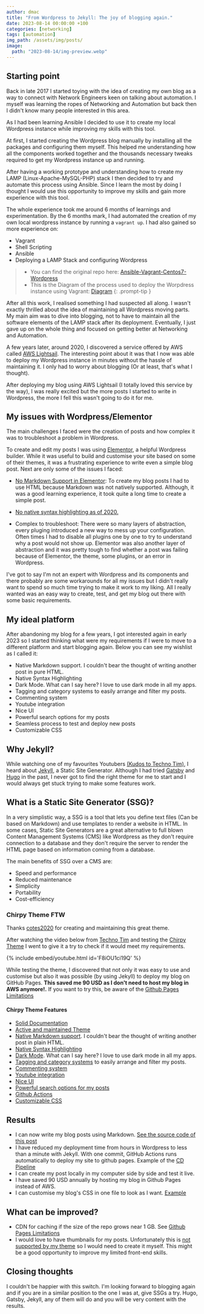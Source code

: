 ```yaml
---
author: dmac
title: "From Wordpress to Jekyll: The joy of blogging again."
date: 2023-08-14 00:00:00 +100
categories: [networking]
tags: [automation]
img_path: /assets/img/posts/
image: 
  path: "2023-08-14/img-preview.webp"
---
```


## Starting point

Back in late 2017 I started toying with the idea of creating my own blog as a way to connect with Network Engineers keen on talking about automation. I myself was learning the ropes of Networking and Automation but back then I didn't know many people interested in this area.

As I had been learning Ansible I decided to use it to create my local Wordpress instance while improving my skills with this tool.

At first, I started creating the Wordpress blog manually by installing all the packages and configuring them myself. This helped me understanding how all the components worked together and the thousands necessary tweaks required to get my Wordpress instance up and running.

After having a working prototype and understanding how to create my LAMP (Linux-Apache-MySQL-PHP) stack I then decided to try and automate this process using Ansible. Since I learn the most by doing I thought I would use this opportunity to improve my skills and gain more experience with this tool.

The whole experience took me around 6 months of learnings and experimentation. By the 6 months mark, I had automated the creation of my own local wordpress instance by running a `vagrant up`. I had also gained so more experience on:

- Vagrant
- Shell Scripting
- Ansible
- Deploying a LAMP Stack and configuring Wordpress

> - You can find the original repo here: [Ansible-Vagrant-Centos7-Wordpress](https://github.com/danielmacuare/Centos7_WP)  
> - This is the Diagram of the process used to deploy the Worpdress instance using Vagrant: [Diagram](https://github.com/danielmacuare/Centos7_WP/blob/master/shared/ansible/Wordpress_ansible.pdf)
{: .prompt-tip }

After all this work, I realised something I had suspected all along. I wasn't exactly thrilled about the idea of maintaining all Wordpress moving parts. My main aim was to dive into blogging, not to have to maintain all the software elements of the LAMP stack after its deployment. Eventually, I just gave up on the whole thing and focused on getting better at Networking and Automation.

A few years later, around 2020, I discovered a service offered by AWS called [AWS Lightsail](https://aws.amazon.com/lightsail/projects/wordpress/). The interesting point about it was that I now was able to deploy my Wordpress instance in minutes without the hassle of maintaining it. I only had to worry about blogging (Or at least, that's what I thought).

After deploying my blog using AWS Lightsail (I totally loved this service by the way), I was really excited but the more posts I started to write in Wordpress, the more I fell this wasn't going to do it for me.

## My issues with Wordpress/Elementor

The main challenges I faced were the creation of posts and how complex it was to troubleshoot a problem in Wordpress.

To create and edit my posts I was using [Elementor](https://elementor.com/), a helpful Wordpress builder. While it was useful to build and customise your site based on some of their themes, it was a frustrating experience to write even a simple blog post. Next are only some of the issues I faced:

- [No Markdown Support in Elementor](https://github.com/elementor/elementor/issues/6282): To create my blog posts I had to use HTML because Markdown was not natively supported. Although, it was a good learning experience, it took quite a long time to create a simple post.

- [No native syntax highlighting as of 2020.](https://github.com/elementor/elementor/issues/5815#issuecomment-687565427)

- Complex to troubleshoot: There were so many layers of abstraction, every pluging introduced a new way to mess up your configuration. Often times I had to disable all plugins one by one to try to understand why a post would not show up. Elementor was also another layer of abstraction and it was pretty tough to find whether a post was failing because of Elementor, the theme, some plugins, or an error in Wordpress.

I've got to say I'm not an expert with Wordpress and its components and there probably are some workarounds for all my issues but I didn't really want to spend so much time trying to make it work to my liking. All I really wanted was an easy way to create, test, and get my blog out there with some basic requirements.

## My ideal platform

After abandoning my blog for a few years, I got interested again in early 2023 so I started thinking what were my requirements if I were to move to a different platform and start blogging again. Below you can see my wishlist as I called it:

- Native Markdown support. I couldn't bear the thought of writing another post in pure HTML.
- Native Syntax Highlighting
- Dark Mode. What can I say here? I love to use dark mode in all my apps.
- Tagging and category systems to easily arrange and filter my posts.
- Commenting system
- Youtube integration
- Nice UI
- Powerful search options for my posts
- Seamless process to test and deploy new posts
- Customizable CSS

## Why Jekyll?

While watching one of my favourites Youtubers [(Kudos to Techno Tim)](https://www.youtube.com/@TechnoTim), I heard about [Jekyll](https://jekyllrb.com/), a Static Site Generator. Although I had tried [Gatsby](https://www.gatsbyjs.com/) and [Hugo](https://gohugo.io/) in the past, I never got to find the right theme for me to start and I would always get stuck trying to make some features work.

## What is a Static Site Generator (SSG)?

In a very simplistic way, a SSG is a tool that lets you define text files (Can be based on Markdown) and use templates to render a website in HTML. In some cases, Static Site Generators are a great alternative to full blown Content Management Systems (CMS) like Wordpress as they don't require connection to a database and they don't require the server to render the HTML page based on information coming from a database.

The main benefits of SSG over a CMS are:

- Speed and performance
- Reduced maintenance
- Simplicity
- Portability
- Cost-efficiency

### Chirpy Theme FTW

Thanks [cotes2020](https://github.com/cotes2020) for creating and maintaining this great theme.

After watching the video below from [Techno Tim](https://www.youtube.com/@TechnoTim) and testing the [Chirpy Theme](https://chirpy.cotes.page/) I went to give it a try to check if it would meet my requirements.

{% include embed/youtube.html id='F8iOU1ci19Q' %}

While testing the theme, I discovered that not only it was easy to use and customise but also it was possible (by using Jekyll) to deploy my blog on GitHub Pages. **This saved me 90 USD as I don't need to host my blog in AWS anymore!.** If you want to try this, be aware of the [Github Pages Limitations](https://docs.github.com/en/pages/getting-started-with-github-pages/about-github-pages)

#### Chirpy Theme Features

- [Solid Documentation](https://chirpy.cotes.page/)
- [Active and maintained Theme](https://github.com/cotes2020/jekyll-theme-chirpy)
- [Native Markdown support](https://chirpy.cotes.page/posts/text-and-typography/). I couldn't bear the thought of writing another post in plain HTML.
- [Native Syntax Highlighting](https://www.youtube.com/@TechnoTim)
- [Dark Mode](https://chirpy.cotes.page/posts/write-a-new-post/#darklight-mode). What can I say here? I love to use dark mode in all my apps.
- [Tagging and category systems](https://chirpy.cotes.page/posts/write-a-new-post/#darklight-mode) to easily arrange and filter my posts.
- [Commenting system](https://chirpy.cotes.page/posts/write-a-new-post/#comments)
- [Youtube integration](https://chirpy.cotes.page/posts/write-a-new-post/#videos)
- [Nice UI](https://chirpy.cotes.page/)
- [Powerful search options for my posts](https://chirpy.cotes.page/posts/getting-started/)
- [Github Actions](https://github.com/danielmacuare/danielmacuare.github.io/actions)
- [Customizable CSS](https://chirpy.cotes.page/posts/getting-started/#customizing-stylesheet)

## Results

- I can now write my blog posts using Markdown. [See the source code of this post](https://github.com/danielmacuare/danielmacuare.github.io/blob/prod/_posts/2023-08-14-from-wordpress-to-jekyll.MD)
- I have reduced my deployment time from hours in Wordpress to less than a minute with Jekyll. With one commit, GitHub Actions runs automatically to deploy my site to github pages. Example of the [CD Pipeline](https://github.com/danielmacuare/danielmacuare.github.io/actions/workflows/pages-deploy.yml)
- I can create my post locally in my computer side by side and test it live.
- I have saved 90 USD annually by hosting my blog in Github Pages instead of AWS.
- I can customise my blog's CSS in one file to look as I want. [Example](https://github.com/danielmacuare/danielmacuare.github.io/blob/prod/assets/css/style.scss)

## What can be improved?

- CDN for caching if the size of the repo grows near 1 GB. See [Github Pages Limitations](https://docs.github.com/en/pages/getting-started-with-github-pages/about-github-pages#usage-limits)
- I would love to have thumbnails for my posts. Unfortunately this is [not supported by my theme](https://github.com/cotes2020/jekyll-theme-chirpy/issues/421) so I would need to create it myself. This might be a good opportunity to improve my limited front-end skills.

## Closing thoughts

I couldn't be happier with this switch. I'm looking forward to blogging again and if you are in a similar position to the one I was at, give SSGs a try. Hugo, Gatsby, Jekyll, any of them will do and you will be very content with the results.
